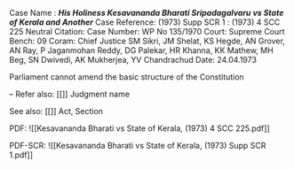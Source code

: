 Case Name : ***His Holiness Kesavananda Bharati Sripadagalvaru vs State of Kerala and Another***
Case Reference: (1973) Supp SCR 1 :  (1973) 4 SCC 225
Neutral Citation:
Case Number: WP No 135/1970
Court: Supreme Court
Bench: 09
Coram: Chief Justice SM Sikri, JM Shelat, KS Hegde, AN Grover, AN Ray, P Jaganmohan Reddy, DG Palekar, HR Khanna, KK Mathew, MH Beg, SN Dwivedi, AK Mukherjea, YV Chandrachud
Date: 24.04.1973

Parliament cannot amend the basic structure of the Constitution

–
Refer also:
[[]]
Judgment name

See also:
[[]] 
Act, Section

PDF:
![[Kesavananda Bharati vs State of Kerala, (1973) 4 SCC 225.pdf]]

PDF-SCR: 
![[Kesavananda Bharati vs State of Kerala, (1973) Supp SCR 1.pdf]]